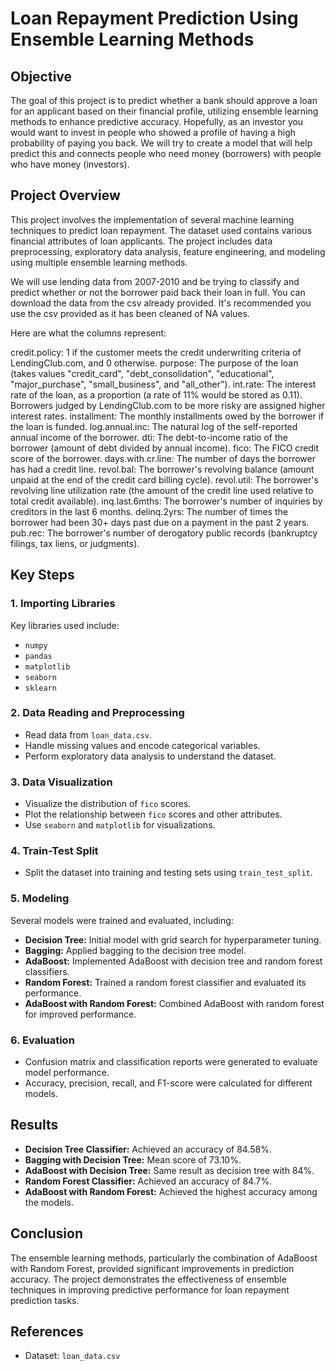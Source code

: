 # Loan Repayment Prediction Using Ensemble Learning Methods

## Objective
The goal of this project is to predict whether a bank should approve a loan for an applicant based on their financial profile, utilizing ensemble learning methods to enhance predictive accuracy. Hopefully, as an investor you would want to invest in people who showed a profile of having a high probability of paying you back. We will try to create a model that will help predict this and connects people who need money (borrowers) with people who have money (investors).

## Project Overview
This project involves the implementation of several machine learning techniques to predict loan repayment. The dataset used contains various financial attributes of loan applicants. The project includes data preprocessing, exploratory data analysis, feature engineering, and modeling using multiple ensemble learning methods.

We will use lending data from 2007-2010 and be trying to classify and predict whether or not the borrower paid back their loan in full. You can download the data from the csv already provided. It's recommended you use the csv provided as it has been cleaned of NA values.

Here are what the columns represent:

credit.policy: 1 if the customer meets the credit underwriting criteria of LendingClub.com, and 0 otherwise.
purpose: The purpose of the loan (takes values "credit_card", "debt_consolidation", "educational", "major_purchase", "small_business", and "all_other").
int.rate: The interest rate of the loan, as a proportion (a rate of 11% would be stored as 0.11). Borrowers judged by LendingClub.com to be more risky are assigned higher interest rates.
installment: The monthly installments owed by the borrower if the loan is funded.
log.annual.inc: The natural log of the self-reported annual income of the borrower.
dti: The debt-to-income ratio of the borrower (amount of debt divided by annual income).
fico: The FICO credit score of the borrower.
days.with.cr.line: The number of days the borrower has had a credit line.
revol.bal: The borrower's revolving balance (amount unpaid at the end of the credit card billing cycle).
revol.util: The borrower's revolving line utilization rate (the amount of the credit line used relative to total credit available).
inq.last.6mths: The borrower's number of inquiries by creditors in the last 6 months.
delinq.2yrs: The number of times the borrower had been 30+ days past due on a payment in the past 2 years.
pub.rec: The borrower's number of derogatory public records (bankruptcy filings, tax liens, or judgments).

## Key Steps

### 1. Importing Libraries
Key libraries used include:
- `numpy`
- `pandas`
- `matplotlib`
- `seaborn`
- `sklearn`

### 2. Data Reading and Preprocessing
- Read data from `loan_data.csv`.
- Handle missing values and encode categorical variables.
- Perform exploratory data analysis to understand the dataset.

### 3. Data Visualization
- Visualize the distribution of `fico` scores.
- Plot the relationship between `fico` scores and other attributes.
- Use `seaborn` and `matplotlib` for visualizations.

### 4. Train-Test Split
- Split the dataset into training and testing sets using `train_test_split`.

### 5. Modeling
Several models were trained and evaluated, including:
- **Decision Tree:** Initial model with grid search for hyperparameter tuning.
- **Bagging:** Applied bagging to the decision tree model.
- **AdaBoost:** Implemented AdaBoost with decision tree and random forest classifiers.
- **Random Forest:** Trained a random forest classifier and evaluated its performance.
- **AdaBoost with Random Forest:** Combined AdaBoost with random forest for improved performance.

### 6. Evaluation
- Confusion matrix and classification reports were generated to evaluate model performance.
- Accuracy, precision, recall, and F1-score were calculated for different models.

## Results
- **Decision Tree Classifier:** Achieved an accuracy of 84.58%.
- **Bagging with Decision Tree:** Mean score of 73.10%.
- **AdaBoost with Decision Tree:** Same result as decision tree with 84%.
- **Random Forest Classifier:** Achieved an accuracy of 84.7%.
- **AdaBoost with Random Forest:** Achieved the highest accuracy among the models.

## Conclusion
The ensemble learning methods, particularly the combination of AdaBoost with Random Forest, provided significant improvements in prediction accuracy. The project demonstrates the effectiveness of ensemble techniques in improving predictive performance for loan repayment prediction tasks.

## References
- Dataset: `loan_data.csv`
